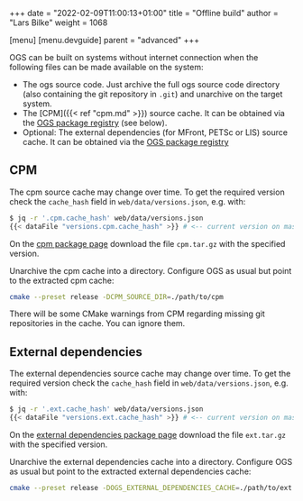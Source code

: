 +++
date = "2022-02-09T11:00:13+01:00"
title = "Offline build"
author = "Lars Bilke"
weight = 1068

[menu]
  [menu.devguide]
    parent = "advanced"
+++

OGS can be built on systems without internet connection when the following files can be made available on the system:

- The ogs source code. Just archive the full ogs source code directory (also containing the git repository in `.git`) and unarchive on the target system.
- The [CPM]({{< ref "cpm.md" >}}) source cache. It can be obtained via the [OGS package registry](https://gitlab.opengeosys.org/ogs/ogs/-/packages/) (see below).
- Optional: The external dependencies (for MFront, PETSc or LIS) source cache. It can be obtained via the [OGS package registry](https://gitlab.opengeosys.org/ogs/ogs/-/packages/)

## CPM

The cpm source cache may change over time. To get the required version check the `cache_hash` field in `web/data/versions.json`, e.g. with:

```bash
$ jq -r '.cpm.cache_hash' web/data/versions.json
{{< dataFile "versions.cpm.cache_hash" >}} # <-- current version on master
```

On the [cpm package page](https://gitlab.opengeosys.org/ogs/ogs/-/packages/1) download the file `cpm.tar.gz` with the specified version.

Unarchive the cpm cache into a directory. Configure OGS as usual but point to the extracted cpm cache:

```bash
cmake --preset release -DCPM_SOURCE_DIR=./path/to/cpm
```

There will be some CMake warnings from CPM regarding missing git repositories in the cache. You can ignore them.

## External dependencies

The external dependencies source cache may change over time. To get the required version check the `cache_hash` field in `web/data/versions.json`, e.g. with:

```bash
$ jq -r '.ext.cache_hash' web/data/versions.json
{{< dataFile "versions.ext.cache_hash" >}} # <-- current version on master
```

On the [external dependencies package page](https://gitlab.opengeosys.org/ogs/ogs/-/packages/14) download the file `ext.tar.gz` with the specified version.

Unarchive the external dependencies cache into a directory. Configure OGS as usual but point to the extracted external dependencies cache:

```bash
cmake --preset release -DOGS_EXTERNAL_DEPENDENCIES_CACHE=./path/to/ext
```
